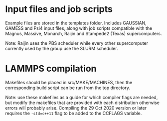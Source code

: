 # Input files and job scripts

Example files are stored in the templates folder. Includes GAUSSIAN, GAMESS and
Psi4 input files, along with job scripts compatible with the Magnus, Massive,
Monarch, Raijin and Stampede2 (Texas) supercomputers.

Note: Raijin uses the PBS scheduler while every other supercomputer currently
used by the group use the SLURM scheduler.

# LAMMPS compilation

Makefiles should be placed in src/MAKE/MACHINES, then the corresponding build script can be
run from the top directory.

Note: use these makefiles as a guide for which compiler flags are needed, but modify the makefiles
that are provided with each distribution otherwise errors will probably arise. Compiling the 29 Oct 2020 version or later 
requires the `-std=c++11` flag to be added to the CCFLAGS variable.
